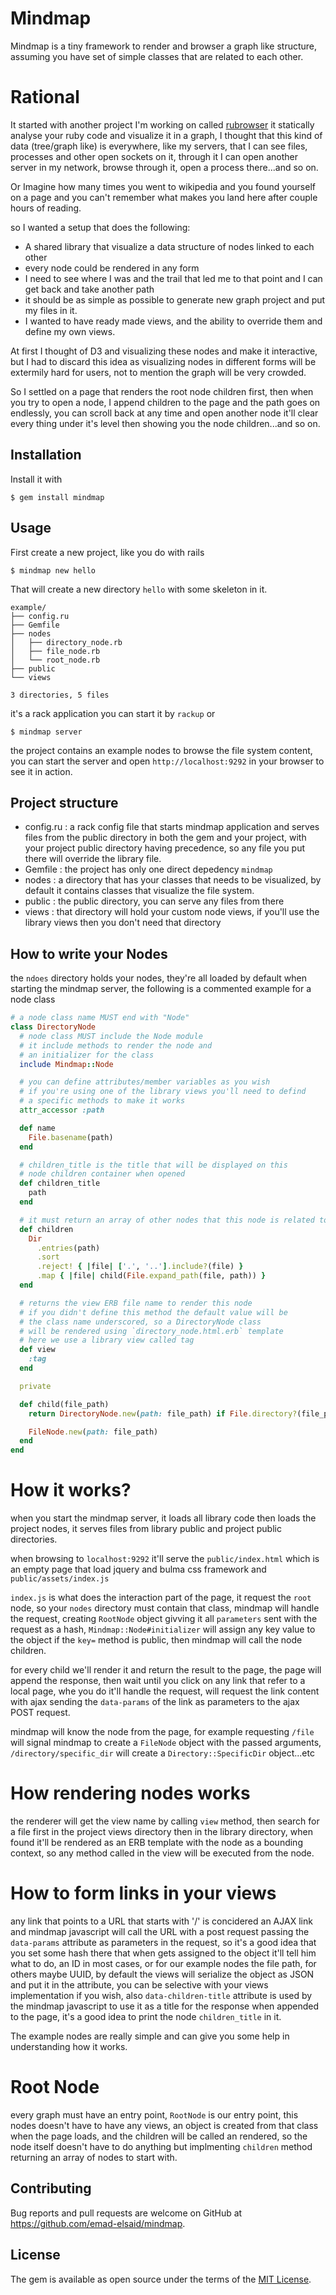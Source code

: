 # Mindmap

Mindmap is a tiny framework to render and browser a graph like structure,
assuming you have set of simple classes that are related to each other.

# Rational

It started with another project I'm working on called
[rubrowser](https://github.com/emad-elsaid/rubrowser) it statically analyse your
ruby code and visualize it in a graph, I thought that this kind of data
(tree/graph like) is everywhere, like my servers, that I can see files,
processes and other open sockets on it, through it I can open another server in
my network, browse through it, open a process there...and so on.

Or Imagine how many times you went to wikipedia and you found yourself on a page
and you can't remember what makes you land here after couple hours of reading.

so I wanted a setup that does the following:

* A shared library that visualize a data structure of nodes linked to each other
* every node could be rendered in any form
* I need to see where I was and the trail that led me to that point and I can
  get back and take another path
* it should be as simple as possible to generate new graph project and put my
  files in it.
* I wanted to have ready made views, and the ability to override them and define
  my own views.

At first I thought of D3 and visualizing these nodes and make it interactive,
but I had to discard this idea as visualizing nodes in different forms will be
extermily hard for users, not to mention the graph will be very crowded.

So I settled on a page that renders the root node children first, then when you
try to open a node, I append children to the page and the path goes on
endlessly, you can scroll back at any time and open another node it'll clear
every thing under it's level then showing you the node children...and so on.

## Installation

Install it with

    $ gem install mindmap

## Usage

First create a new project, like you do with rails

    $ mindmap new hello

That will create a new directory `hello` with some skeleton in it.

```
example/
├── config.ru
├── Gemfile
├── nodes
│   ├── directory_node.rb
│   ├── file_node.rb
│   └── root_node.rb
├── public
└── views

3 directories, 5 files
```

it's a rack application you can start it by `rackup` or

    $ mindmap server

the project contains an example nodes to browse the file system content, you can
start the server and open `http://localhost:9292` in your browser to see it in
action.

## Project structure

* config.ru : a rack config file that starts mindmap application and serves
  files from the public directory in both the gem and your project, with your
  project public directory having precedence, so any file you put there will
  override the library file.
* Gemfile : the project has only one direct depedency `mindmap`
* nodes : a directory that has your classes that needs to be visualized, by
  default it contains classes that visualize the file system.
* public : the public directory, you can serve any files from there
* views : that directory will hold your custom node views, if you'll use the
  library views then you don't need that directory

## How to write your Nodes

the `ndoes` directory holds your nodes, they're all loaded by default when
starting the mindmap server, the following is a commented example for a node class

```ruby
# a node class name MUST end with "Node"
class DirectoryNode
  # node class MUST include the Node module
  # it include methods to render the node and
  # an initializer for the class
  include Mindmap::Node

  # you can define attributes/member variables as you wish
  # if you're using one of the library views you'll need to defind
  # a specific methods to make it works
  attr_accessor :path

  def name
    File.basename(path)
  end

  # children_title is the title that will be displayed on this
  # node children container when opened
  def children_title
    path
  end

  # it must return an array of other nodes that this node is related to
  def children
    Dir
      .entries(path)
      .sort
      .reject! { |file| ['.', '..'].include?(file) }
      .map { |file| child(File.expand_path(file, path)) }
  end

  # returns the view ERB file name to render this node
  # if you didn't define this method the default value will be
  # the class name underscored, so a DirectoryNode class
  # will be rendered using `directory_node.html.erb` template
  # here we use a library view called tag
  def view
    :tag
  end

  private

  def child(file_path)
    return DirectoryNode.new(path: file_path) if File.directory?(file_path)

    FileNode.new(path: file_path)
  end
end
```

# How it works?

when you start the mindmap server, it loads all library code then loads the
project nodes, it serves files from library public and project public
directories.

when browsing to `localhost:9292` it'll serve the `public/index.html` which is
an empty page that load jquery and bulma css framework and
`public/assets/index.js`

`index.js` is what does the interaction part of the page, it request the `root`
node, so your `nodes` directory must contain that class, mindmap will handle the
request, creating `RootNode` object givving it all `parameters` sent with the
request as a hash, `Mindmap::Node#initializer` will assign any key value to the
object if the `key=` method is public, then mindmap will call the node children.

for every child we'll render it and return the result to the page, the page will
append the response, then wait until you click on any link that refer to a local
page, whe you do it'll handle the request, will request the link content with
ajax sending the `data-params` of the link as parameters to the ajax POST
request.

mindmap will know the node from the page, for example requesting `/file` will
signal mindmap to create a `FileNode` object with the passed arguments,
`/directory/specific_dir` will create a `Directory::SpecificDir` object...etc


# How rendering nodes works

the renderer will get the view name by calling `view` method, then search for a
file first in the project views directory then in the library directory, when
found it'll be rendered as an ERB template with the node as a bounding context,
so any method called in the view will be executed from the node.

# How to form links in your views

any link that points to a URL that starts with '/' is concidered an AJAX link
and mindmap javascript will call the URL with a post request passing the
`data-params` attribute as parameters in the request, so it's a good idea that
you set some hash there that when gets assigned to the object it'll tell him
what to do, an ID in most cases, or for our example nodes the file path, for
others maybe UUID, by default the views will serialize the object as JSON and
put it in the attribute, you can be selective with your views implementation if
you wish, also `data-children-title` attribute is used by the mindmap javascript
to use it as a title for the response when appended to the page, it's a good
idea to print the node `children_title` in it.

The example nodes are really simple and can give you some help in understanding
how it works.

# Root Node

every graph must have an entry point, `RootNode` is our entry point, this nodes
doesn't have to have any views, an object is created from that class when the
page loads, and the children will be called an rendered, so the node itself
doesn't have to do anything but implmenting `children` method returning an array
of nodes to start with.

## Contributing

Bug reports and pull requests are welcome on GitHub at https://github.com/emad-elsaid/mindmap.

## License

The gem is available as open source under the terms of the [MIT License](http://opensource.org/licenses/MIT).
